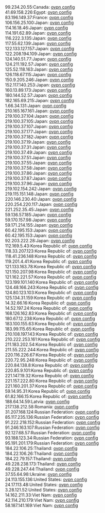 99.234.20.55:Canada: [ovpn config](vpn/99_234_20_55.ovpn)  
41.69.158.226:Egypt: [ovpn config](vpn/41_69_158_226.ovpn)  
83.196.149.37:France: [ovpn config](vpn/83_196_149_37.ovpn)  
106.156.25.100:Japan: [ovpn config](vpn/106_156_25_100.ovpn)  
114.16.18.46:Japan: [ovpn config](vpn/114_16_18_46.ovpn)  
114.191.62.89:Japan: [ovpn config](vpn/114_191_62_89.ovpn)  
116.222.3.135:Japan: [ovpn config](vpn/116_222_3_135.ovpn)  
117.55.62.139:Japan: [ovpn config](vpn/117_55_62_139.ovpn)  
122.133.127.157:Japan: [ovpn config](vpn/122_133_127_157.ovpn)  
122.208.194.109:Japan: [ovpn config](vpn/122_208_194_109.ovpn)  
124.140.51.77:Japan: [ovpn config](vpn/124_140_51_77.ovpn)  
124.211.192.57:Japan: [ovpn config](vpn/124_211_192_57.ovpn)  
125.52.118.163:Japan: [ovpn config](vpn/125_52_118_163.ovpn)  
126.118.67.115:Japan: [ovpn config](vpn/126_118_67_115.ovpn)  
150.9.205.246:Japan: [ovpn config](vpn/150_9_205_246.ovpn)  
152.117.140.253:Japan: [ovpn config](vpn/152_117_140_253.ovpn)  
160.13.89.173:Japan: [ovpn config](vpn/160_13_89_173.ovpn)  
180.144.52.57:Japan: [ovpn config](vpn/180_144_52_57.ovpn)  
182.165.69.215:Japan: [ovpn config](vpn/182_165_69_215.ovpn)  
1.66.34.131:Japan: [ovpn config](vpn/1_66_34_131.ovpn)  
210.165.167.161:Japan: [ovpn config](vpn/210_165_167_161.ovpn)  
219.100.37.104:Japan: [ovpn config](vpn/219_100_37_104.ovpn)  
219.100.37.105:Japan: [ovpn config](vpn/219_100_37_105.ovpn)  
219.100.37.107:Japan: [ovpn config](vpn/219_100_37_107.ovpn)  
219.100.37.177:Japan: [ovpn config](vpn/219_100_37_177.ovpn)  
219.100.37.182:Japan: [ovpn config](vpn/219_100_37_182.ovpn)  
219.100.37.19:Japan: [ovpn config](vpn/219_100_37_19.ovpn)  
219.100.37.31:Japan: [ovpn config](vpn/219_100_37_31.ovpn)  
219.100.37.49:Japan: [ovpn config](vpn/219_100_37_49.ovpn)  
219.100.37.51:Japan: [ovpn config](vpn/219_100_37_51.ovpn)  
219.100.37.55:Japan: [ovpn config](vpn/219_100_37_55.ovpn)  
219.100.37.58:Japan: [ovpn config](vpn/219_100_37_58.ovpn)  
219.100.37.86:Japan: [ovpn config](vpn/219_100_37_86.ovpn)  
219.100.37.87:Japan: [ovpn config](vpn/219_100_37_87.ovpn)  
219.100.37.96:Japan: [ovpn config](vpn/219_100_37_96.ovpn)  
219.102.154.242:Japan: [ovpn config](vpn/219_102_154_242.ovpn)  
219.115.151.148:Japan: [ovpn config](vpn/219_115_151_148.ovpn)  
220.146.230.40:Japan: [ovpn config](vpn/220_146_230_40.ovpn)  
220.254.220.117:Japan: [ovpn config](vpn/220_254_220_117.ovpn)  
221.252.35.45:Japan: [ovpn config](vpn/221_252_35_45.ovpn)  
59.136.57.185:Japan: [ovpn config](vpn/59_136_57_185.ovpn)  
59.170.157.98:Japan: [ovpn config](vpn/59_170_157_98.ovpn)  
59.171.214.155:Japan: [ovpn config](vpn/59_171_214_155.ovpn)  
60.42.195.153:Japan: [ovpn config](vpn/60_42_195_153.ovpn)  
60.42.195.153:Japan: [ovpn config](vpn/60_42_195_153.ovpn)  
92.203.222.28:Japan: [ovpn config](vpn/92_203_222_28.ovpn)  
112.169.5.43:Korea Republic of: [ovpn config](vpn/112_169_5_43.ovpn)  
118.33.207.123:Korea Republic of: [ovpn config](vpn/118_33_207_123.ovpn)  
118.41.236.148:Korea Republic of: [ovpn config](vpn/118_41_236_148.ovpn)  
119.201.4.41:Korea Republic of: [ovpn config](vpn/119_201_4_41.ovpn)  
121.133.163.78:Korea Republic of: [ovpn config](vpn/121_133_163_78.ovpn)  
121.150.207.98:Korea Republic of: [ovpn config](vpn/121_150_207_98.ovpn)  
121.162.221.57:Korea Republic of: [ovpn config](vpn/121_162_221_57.ovpn)  
123.199.101.140:Korea Republic of: [ovpn config](vpn/123_199_101_140.ovpn)  
124.48.166.243:Korea Republic of: [ovpn config](vpn/124_48_166_243.ovpn)  
124.80.123.103:Korea Republic of: [ovpn config](vpn/124_80_123_103.ovpn)  
125.134.31.159:Korea Republic of: [ovpn config](vpn/125_134_31_159.ovpn)  
14.32.66.16:Korea Republic of: [ovpn config](vpn/14_32_66_16.ovpn)  
14.52.197.24:Korea Republic of: [ovpn config](vpn/14_52_197_24.ovpn)  
168.126.162.83:Korea Republic of: [ovpn config](vpn/168_126_162_83.ovpn)  
180.67.12.238:Korea Republic of: [ovpn config](vpn/180_67_12_238.ovpn)  
183.100.155.63:Korea Republic of: [ovpn config](vpn/183_100_155_63.ovpn)  
183.99.115.65:Korea Republic of: [ovpn config](vpn/183_99_115_65.ovpn)  
210.108.197.143:Korea Republic of: [ovpn config](vpn/210_108_197_143.ovpn)  
210.222.253.161:Korea Republic of: [ovpn config](vpn/210_222_253_161.ovpn)  
211.183.202.54:Korea Republic of: [ovpn config](vpn/211_183_202_54.ovpn)  
211.55.222.244:Korea Republic of: [ovpn config](vpn/211_55_222_244.ovpn)  
220.116.226.67:Korea Republic of: [ovpn config](vpn/220_116_226_67.ovpn)  
220.72.95.248:Korea Republic of: [ovpn config](vpn/220_72_95_248.ovpn)  
220.84.138.8:Korea Republic of: [ovpn config](vpn/220_84_138_8.ovpn)  
220.85.9.101:Korea Republic of: [ovpn config](vpn/220_85_9_101.ovpn)  
221.147.19.32:Korea Republic of: [ovpn config](vpn/221_147_19_32.ovpn)  
221.157.222.80:Korea Republic of: [ovpn config](vpn/221_157_222_80.ovpn)  
221.160.201.37:Korea Republic of: [ovpn config](vpn/221_160_201_37.ovpn)  
59.14.95.31:Korea Republic of: [ovpn config](vpn/59_14_95_31.ovpn)  
61.82.166.15:Korea Republic of: [ovpn config](vpn/61_82_166_15.ovpn)  
188.64.14.59:Latvia: [ovpn config](vpn/188_64_14_59.ovpn)  
217.138.212.58:Romania: [ovpn config](vpn/217_138_212_58.ovpn)  
31.207.168.124:Russian Federation: [ovpn config](vpn/31_207_168_124.ovpn)  
85.117.235.136:Russian Federation: [ovpn config](vpn/85_117_235_136.ovpn)  
91.222.218.152:Russian Federation: [ovpn config](vpn/91_222_218_152.ovpn)  
91.246.163.107:Russian Federation: [ovpn config](vpn/91_246_163_107.ovpn)  
92.127.68.57:Russian Federation: [ovpn config](vpn/92_127_68_57.ovpn)  
93.188.123.34:Russian Federation: [ovpn config](vpn/93_188_123_34.ovpn)  
95.191.201.179:Russian Federation: [ovpn config](vpn/95_191_201_179.ovpn)  
184.22.106.25:Thailand: [ovpn config](vpn/184_22_106_25.ovpn)  
184.22.106.26:Thailand: [ovpn config](vpn/184_22_106_26.ovpn)  
184.22.79.157:Thailand: [ovpn config](vpn/184_22_79_157.ovpn)  
49.228.238.173:Thailand: [ovpn config](vpn/49_228_238_173.ovpn)  
49.228.247.44:Thailand: [ovpn config](vpn/49_228_247_44.ovpn)  
37.55.64.98:Ukraine: [ovpn config](vpn/37_55_64_98.ovpn)  
24.113.155.136:United States: [ovpn config](vpn/24_113_155_136.ovpn)  
24.17.113.48:United States: [ovpn config](vpn/24_17_113_48.ovpn)  
3.28.121.52:United States: [ovpn config](vpn/3_28_121_52.ovpn)  
14.162.211.33:Viet Nam: [ovpn config](vpn/14_162_211_33.ovpn)  
42.114.210.179:Viet Nam: [ovpn config](vpn/42_114_210_179.ovpn)  
58.187.141.169:Viet Nam: [ovpn config](vpn/58_187_141_169.ovpn)  
